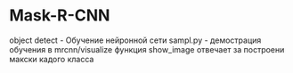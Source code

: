 # Mask-R-CNN
object detect - Обучение нейронной сети
sampl.py - демострация обучения
в mrcnn/visualize функция show_image отвечает за построени макски кадого класса
